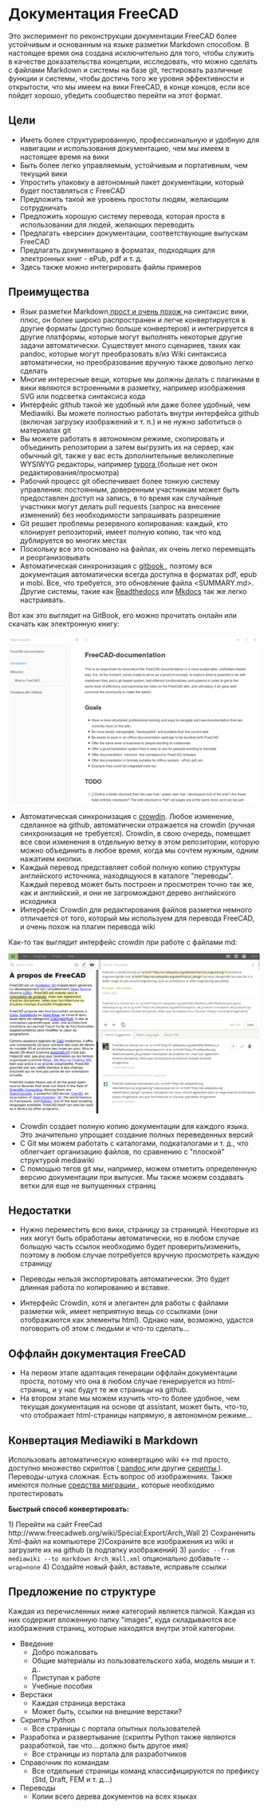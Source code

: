 # Документация FreeCAD

Это эксперимент по реконструкции документации FreeCAD более устойчивым и основанным на языке разметки Markdown способом. В настоящее время она создана исключительно для того, чтобы служить в качестве доказательства концепции, исследовать, что можно сделать с файлами Markdown и системы на базе git, тестировать различные функции и системы, чтобы достичь того же уровня эффективности и открытости, что мы имеем на вики FreeCAD, в конце концов, если все пойдет хорошо, убедить сообщество перейти на этот формат.

## Цели

* Иметь более структурированную, профессиональную и удобную для навигации и использования документацию, чем мы имеем в настоящее время на вики
* Быть более легко управляемым, устойчивым и портативным, чем текущий вики
* Упростить упаковку в автономный пакет документации, который будет поставляться с FreeCAD
* Предложить такой же уровень простоты людям, желающим сотрудничать
* Предложить хорошую систему перевода, которая проста в использовании для людей, желающих переводить
* Предлагать «версии» документации, соответствующие выпускам FreeCAD
* Предлагать документацию в форматах, подходящих для электронных книг - ePub, pdf и т. д.
* Здесь также можно интегрировать файлы примеров

## Преимущества

* Язык разметки Markdown[ прост и очень похож ](https://github.com/adam-p/markdown-here/wiki/Markdown-Cheatsheet) на синтаксис вики, плюс, он более широко распространен и легче конвертируется в другие форматы (доступно больше конвертеров) и интегрируется в другие платформы, которые могут выполнять некоторые другие задачи автоматически. Существует много сценариев, таких как pandoc, которые могут преобразовать в/из Wiki синтаксиса автоматически, но преобразование вручную также довольно легко сделать
* Многие интересные вещи, которые мы должны делать с плагинами в вики являются встроенными в разметку, например изображения SVG или подсветка синтаксиса кода
* Интерфейс github такой же удобный или даже более удобный, чем Mediawiki. Вы можете полностью работать внутри интерфейса github (включая загрузку изображений и т. п.) и не нужно заботиться о материалах git
* Вы можете работать в автономном режиме, скопировать и объединить репозитории а затем выгрузить их на сервер, как обычный git, также у вас есть дополнительные великолепные WYSIWYG редакторы, например [ typora ](https://typora.io) (больше нет окон редактирования/просмотра)
* Рабочий процесс git обеспечивает более тонкую систему управления: постоянным, доверенным участникам может быть предоставлен доступ на запись, в то время как случайные участники могут делать pull requests (запрос на внесение изменений) без необходимости запрашивать разрешение
* Git решает проблемы резервного копирования: каждый, кто клонирует репозиторий, имеет полную копию, так что код дублируется во многих местах
* Поскольку все это основано на файлах, их очень легко перемещать и реорганизовывать
* Автоматическая синхронизация с [ gitbook ](https://legacy.gitbook.com/book/yorikvanhavre/freecad-documentation), поэтому вся документация автоматически всегда доступна в форматах pdf, epub и mobi. Все, что требуется, это обновление файла <SUMMARY.md>. Другие системы, такие как [Readthedocs](https://readthedocs.org/projects/freecad-documentation/) или [Mkdocs](http://www.mkdocs.org/) так же легко настраивать.

Вот как это выглядит на GitBook, его можно прочитать онлайн или скачать как электронную книгу:

![](images/gitbook.png)

* Автоматическая синхронизация с [crowdin](https://crowdin.com/project/freecad-documentation). Любое изменение, сделанное на github, автоматически отражается на crowdin (ручная синхронизация не требуется). Crowdin, в свою очередь, помещает все свои изменения в отдельную ветку в этом репозитории, которую можно объединить в любое время, когда мы сочтем нужным, одним нажатием кнопки. 
* Каждый перевод представляет собой полную копию структуры английского источника, находящуюся в каталоге "переводы". Каждый перевод может быть построен и просмотрен точно так же, как и английский, и они не загромождают дерево английского исходника
* Интерфейс Crowdin для редактирования файлов разметки немного отличается от того, который мы используем для перевода FreeCAD, и очень похож на плагин перевода wiki

Как-то так выглядит интерфейс crowdin при работе с файлами md:

![](images/crowdin.png)

* Crowdin создает полную копию документации для каждого языка. Это значительно упрощает создание полных переведенных версий
* С Git мы можем работать с каталогами, подкаталогами и т. д., что облегчает организацию файлов, по сравнению с "плоской" структурой mediawiki
* С помощью тегов git мы, например, можем отметить определенную версию документации при выпуске. Мы также можем создавать ветки для еще не выпущенных страниц

## Недостатки

* Нужно переместить всю вики, страницу за страницей. Некоторые из них могут быть обработаны автоматически, но в любом случае большую часть ссылок необходимо будет проверить/изменить, поэтому в любом случае потребуется вручную просмотреть каждую страницу
* Переводы нельзя экспортировать автоматически. Это будет длинная работа по копированию и вставке.
* Интерфейс Crowdin, хотя и элегантен для работы с файлами разметки wik, имеет неприятную вещь со ссылками (они отображаются как элементы <a> html). Однако нам, возможно, удастся поговорить об этом с людьми и что-то сделать...</li> </ul> 
  
  <h2>
    Оффлайн документация FreeCAD
  </h2>
  
  <ul>
    <li>
      На первом этапе адаптация генерации оффлайн документации проста, потому что она в любом случае генерируется из html-страниц, и у нас будут те же страницы на github.
    </li>
    <li>
      На втором этапе мы можем изучить что-то более удобное, чем текущая документация на основе qt assistant, может быть, что-то, что отображает html-страницы напрямую, в автономном режиме...
    </li>
  </ul>
  
  <h2>
    Конвертация Mediawiki в Markdown
  </h2>
  
  <p>
    Использовать автоматическую конвертацию wiki <-> md просто, доступно множество скриптов (<a href="http://pandoc.org/"> pandoc </a> или другие <a href="https://github.com/Gozala/markdown-wiki"> скрипты </a>). Переводы-штука сложная. Есть вопрос об изображениях. Также имеются полные <a href="https://github.com/philipashlock/mediawiki-to-markdown"> средства миграции </a>, которые необходимо протестировать
  </p>
  
  <p>
    <strong>Быстрый способ конвертировать:</strong>
  </p>
  
  <p>
    1) Перейти на сайт FreeCad http://www.freecadweb.org/wiki/Special:Export/Arch_Wall 2) Сохраненить Xml-файл на компьютере 2)Сохраните все изображения из wiki и загрузите их на github (в подпапку изображений) 3) <code>pandoc --from mediawiki --to markdown Arch_Wall.xml</code> опционально добавьте <code>--wrap=none</code> 4) Создайте новый файл, вставьте, исправьте ссылки
  </p>
  
  <h2>
    Предложение по структуре
  </h2>
  
  <p>
    Каждая из перечисленных ниже категорий является папкой. Каждая из них содержит вложенную папку "images", куда складываются все изображения страниц, которые находятся внутри этой категории.
  </p>
  
  <ul>
    <li>
      Введение <ul>
        <li>
          Добро пожаловать
        </li>
        <li>
          Общие материалы из пользовательского хаба, модель мыши и т. д..
        </li>
        <li>
          Приступая к работе
        </li>
        <li>
          Учебные пособия
        </li>
      </ul>
    </li>
    <li>
      Верстаки <ul>
        <li>
          Каждая страница верстака
        </li>
        <li>
          Может быть, ссылки на внешние верстаки?
        </li>
      </ul>
    </li>
    <li>
      Скрипты Python <ul>
        <li>
          Все страницы с портала опытных пользователей
        </li>
      </ul>
    </li>
    <li>
      Разработка и развертывание (скрипты Python также являются разработкой, так что... должно быть другое имя) <ul>
        <li>
          Все страницы из портала для разработчиков
        </li>
      </ul>
    </li>
    <li>
      Справочник по командам <ul>
        <li>
          Все отдельные страницы команд классифицируются по префиксу (Std, Draft, FEM и т. д...)
        </li>
      </ul>
    </li>
    <li>
      Переводы <ul>
        <li>
          Копии всего дерева документов на всех языках
        </li>
      </ul>
    </li>
  </ul>